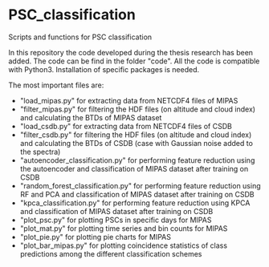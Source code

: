# PSC_classification
Scripts and functions for PSC classification

In this repository the code developed during the thesis research has been added.
The code can be find in the folder "code". All the code is compatible with Python3.
Installation of specific packages is needed.

The most important files are:

* "load_mipas.py" for extracting data from NETCDF4 files of MIPAS
* "filter_mipas.py" for filtering the HDF files (on altitude and cloud index)
  and calculating the BTDs of MIPAS dataset
* "load_csdb.py" for extracting data from NETCDF4 files of CSDB
* "filter_csdb.py" for filtering the HDF files (on altitude and cloud index)
  and calculating the BTDs of CSDB (case with Gaussian noise added to the spectra)
* "autoencoder_classification.py" for performing feature reduction using the autoencoder and classification of MIPAS dataset after training on CSDB
* "random_forest_classification.py" for performing feature reduction using RF and PCA and classification of MIPAS dataset after training on CSDB
* "kpca_classification.py" for performing feature reduction using KPCA and classification of MIPAS dataset after training on CSDB
* "plot_psc.py" for plotting PSCs in specific days for MIPAS
* "plot_mat.py" for plotting time series and bin counts for MIPAS
* "plot_pie.py" for plotting pie charts for MIPAS
* "plot_bar_mipas.py" for plotting coincidence statistics of class predictions among the different classification schemes
